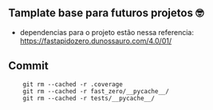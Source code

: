 ## Tamplate base para futuros projetos 🤓

- dependencias para o projeto estão nessa referencia:
https://fastapidozero.dunossauro.com/4.0/01/


## Commit
```
    git rm --cached -r .coverage
    git rm --cached -r fast_zero/__pycache__/
    git rm --cached -r tests/__pycache__/

```